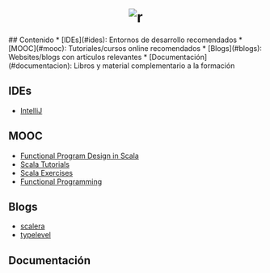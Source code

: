 <h1 align="center">
	<img src="http://www.scala-lang.org/resources/img/smooth-spiral.png" alt="r">
	<br>
</h1>
## Contenido
* [IDEs](#ides): Entornos de desarrollo recomendados
* [MOOC](#mooc): Tutoriales/cursos online recomendados
* [Blogs](#blogs): Websites/blogs con artículos relevantes
* [Documentación](#documentacion): Libros y material complementario a la formación

## IDEs
- [IntelliJ](https://www.jetbrains.com/idea/)

## MOOC
- [Functional Program Design in Scala](https://www.coursera.org/learn/progfun1)
- [Scala Tutorials](http://docs.scala-lang.org/tutorials/)
- [Scala Exercises](https://www.scala-exercises.org/std_lib/asserts)
- [Functional Programming](https://www.scala-exercises.org/fp_in_scala/getting_started_with_functional_programming)

## Blogs
- [scalera](https://scalerablog.wordpress.com)
- [typelevel](http://typelevel.org/blog)

## Documentación
